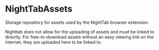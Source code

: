 # NightTabAssets
Storage repository for assets used by the NightTab browser extension.

Nighttab does not allow for the uploading of assets and must be linked to directly. For free-to-download assets without an easy viewing link on the internet, they are uploaded here to be linked to.
